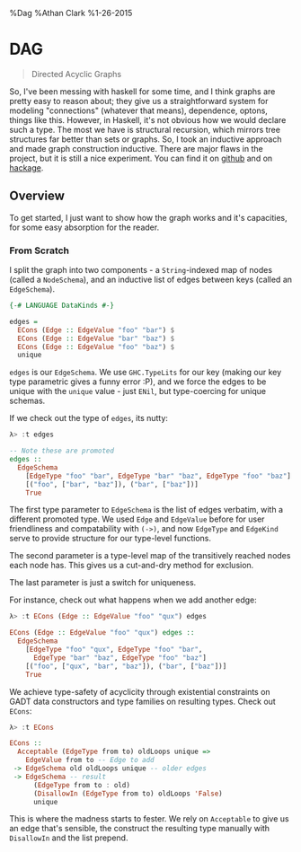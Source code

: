 %Dag
%Athan Clark
%1-26-2015

DAG
===

> Directed Acyclic Graphs

So, I've been messing with haskell for some time, and I think graphs are pretty
easy to reason about; they give us a straightforward system for modeling
"connections" (whatever that means), dependence, optons, things like this.
However, in Haskell, it's not obvious how we would declare such a type. The most
we have is structural recursion, which mirrors tree structures far better than
sets or graphs. So, I took an inductive approach and made graph construction
inductive. There are major flaws in the project, but it is still a nice
experiment. You can find it on [github](https://github.com/athanclark/dag) and
on [hackage](https://hackage.haskell.org/package/dag).

## Overview

To get started, I just want to show how the graph works and it's capacities,
for some easy absorption for the reader.

### From Scratch

I split the graph into two components - a `String`-indexed map of nodes
(called a `NodeSchema`), and an inductive list of edges between keys (called
an `EdgeSchema`).

```haskell
{-# LANGUAGE DataKinds #-}

edges =
  ECons (Edge :: EdgeValue "foo" "bar") $
  ECons (Edge :: EdgeValue "bar" "baz") $
  ECons (Edge :: EdgeValue "foo" "baz") $
  unique
```

`edges` is our `EdgeSchema`. We use `GHC.TypeLits` for our key (making our
key type parametric gives a funny error :P), and we force the edges to be unique
with the `unique` value - just `ENil`, but type-coercing for unique schemas.

If we check out the type of `edges`, its nutty:

```haskell
λ> :t edges

-- Note these are promoted
edges ::
  EdgeSchema
    [EdgeType "foo" "bar", EdgeType "bar" "baz", EdgeType "foo" "baz"]
    [("foo", ["bar", "baz"]), ("bar", ["baz"])]
    True
```

The first type parameter to `EdgeSchema` is the list of edges verbatim, with
a different promoted type. We used `Edge` and `EdgeValue` before for user
friendliness and compatability with `(->)`, and now `EdgeType` and `EdgeKind`
serve to provide structure for our type-level functions.

The second parameter is a type-level map of the transitively reached nodes each
node has. This gives us a cut-and-dry method for exclusion.

The last parameter is just a switch for uniqueness.

For instance, check out what happens when we add another edge:

```haskell
λ> :t ECons (Edge :: EdgeValue "foo" "qux") edges

ECons (Edge :: EdgeValue "foo" "qux") edges ::
  EdgeSchema
    [EdgeType "foo" "qux", EdgeType "foo" "bar",
      EdgeType "bar" "baz", EdgeType "foo" "baz"]
    [("foo", ["qux", "bar", "baz"]), ("bar", ["baz"])]
    True
```

We achieve type-safety of acyclicity through existential constraints on GADT
data constructors and type families on resulting types. Check out `ECons`:

```haskell
λ> :t ECons

ECons ::
  Acceptable (EdgeType from to) oldLoops unique =>
    EdgeValue from to -- Edge to add
 -> EdgeSchema old oldLoops unique -- older edges
 -> EdgeSchema -- result
      (EdgeType from to : old)
      (DisallowIn (EdgeType from to) oldLoops 'False)
      unique
```

This is where the madness starts to fester. We rely on `Acceptable` to give us
an edge that's sensible, the construct the resulting type manually with
`DisallowIn` and the list prepend.
